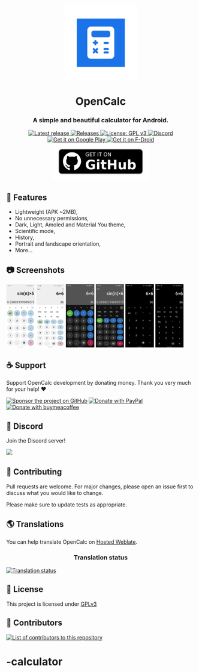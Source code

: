 <div align="center">

<img width="200" src="app/src/main/res/mipmap-xxxhdpi/ic_launcher_foreground.png" alt="OpenCalc" align="center">

# OpenCalc

### A simple and beautiful calculator for Android.

<a href="https://github.com/Darkempire78/OpenCalc/releases/latest">
      <img alt="Latest release" src="https://img.shields.io/github/v/release/Darkempire78/OpenCalc.svg?logo=github&style=for-the-badge">
</a>
<a href="https://github.com/Darkempire78/OpenCalc/releases">
      <img alt="Releases" src="https://img.shields.io/github/downloads/Darkempire78/OpenCalc/total?color=blue&label=downloads&style=for-the-badge">
</a>
<a href="LICENSE">
      <img alt="License: GPL v3" src="https://img.shields.io/badge/License-GPLv3-blue.svg?style=for-the-badge">
</a>
<a href="https://discord.com/invite/sPvJmY7mcV">
      <img alt="Discord" src="https://img.shields.io/discord/831524351311609907?color=%237289DA&label=DISCORD&style=for-the-badge">
</a>

<br>

<a href="https://play.google.com/store/apps/details?id=com.darkempire78.opencalculator">
      <img alt="Get it on Google Play" src="https://play.google.com/intl/en_us/badges/static/images/badges/en_badge_web_generic.png" height="100">
</a>
<a href="https://f-droid.org/en/packages/com.darkempire78.opencalculator">
      <img alt="Get it on F-Droid" src="https://fdroid.gitlab.io/artwork/badge/get-it-on.png" height="100">
</a>
<a href="https://github.com/Darkempire78/OpenCalc/releases/latest">
      <img alt="Get it on GitHub" src="https://raw.githubusercontent.com/deckerst/common/main/assets/get-it-on-github.png" height="100">
</a>

<br>

<div align="left">

## 📖 Features

* Lightweight (APK ~2MB),
* No unnecessary permissions,
* Dark, Light, Amoled and Material You theme,
* Scientific mode,
* History,
* Portrait and landscape orientation,
* More...

## 📷 Screenshots

<img src="fastlane/metadata/android/en-US/images/phoneScreenshots/1.png" width="15%"/>
<img src="fastlane/metadata/android/en-US/images/phoneScreenshots/2.png" width="15%"/>
<img src="fastlane/metadata/android/en-US/images/phoneScreenshots/3.png" width="15%"/>
<img src="fastlane/metadata/android/en-US/images/phoneScreenshots/4.png" width="15%"/>
<img src="fastlane/metadata/android/en-US/images/phoneScreenshots/5.png" width="15%"/>
<img src="fastlane/metadata/android/en-US/images/phoneScreenshots/6.png" width="15%"/>

## ☕ Support

Support OpenCalc development by donating money. Thank you very much for your help! ❤️

[<img src="https://img.shields.io/badge/sponsor-30363D?style=for-the-badge&logo=GitHub-Sponsors&logoColor=#EA4AAA"
alt="Sponsor the project on GitHub"
height="40">](https://github.com/sponsors/Darkempire78) [<img src="https://img.shields.io/badge/PayPal-00457C?style=for-the-badge&logo=paypal&logoColor=white"
alt="Donate with PayPal"
height="40">](https://paypal.me/ImDarkempire) [<img src="https://img.shields.io/badge/Buy%20Me%20a%20Coffee-ffdd00?style=for-the-badge&logo=buy-me-a-coffee&logoColor=black"
alt="Donate with buymeacoffee"
height="40">](https://www.buymeacoffee.com/darkempire78)

## 💬 Discord

Join the Discord server!

[![](https://i.imgur.com/UfyvtOL.png)](https://discord.gg/sPvJmY7mcV)

## 🔨 Contributing

Pull requests are welcome. For major changes, please open an issue first to discuss what you would like to change.

Please make sure to update tests as appropriate.

## 🌎 Translations

You can help translate OpenCalc on [Hosted Weblate](https://hosted.weblate.org/engage/opencalc/).

<h3 align="center">Translation status</h3>

<a href="https://hosted.weblate.org/engage/opencalc/">
      <img src="https://hosted.weblate.org/widgets/opencalc/-/multi-auto.svg" alt="Translation status"/>
</a>

## 📜 License

This project is licensed under [GPLv3](/LICENSE)

## 🫶 Contributors

<a href="https://github.com/Darkempire78/OpenCalc/graphs/contributors">
  <img alt="List of contributors to this repository" src="https://contrib.rocks/image?repo=Darkempire78/OpenCalc" />
</a>

# -calculator
